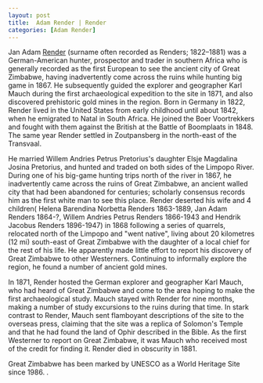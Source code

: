 ```yaml
---
layout: post
title:  Adam Render | Render
categories: [Adam Render]
---
```


Jan Adam [Render](https://org1980.github.io/Food-Render) (surname often recorded as Renders; 1822–1881) was a German-American hunter, prospector and trader in southern Africa who is generally recorded as the first European to see the ancient city of Great Zimbabwe, having inadvertently come across the ruins while hunting big game in 1867. He subsequently guided the explorer and geographer Karl Mauch during the first archaeological expedition to the site in 1871, and also discovered prehistoric gold mines in the region. Born in Germany in 1822, Render lived in the United States from early childhood until about 1842, when he emigrated to Natal in South Africa. He joined the Boer Voortrekkers and fought with them against the British at the Battle of Boomplaats in 1848. The same year Render settled in Zoutpansberg in the north-east of the Transvaal.

He married Willem Andries Petrus Pretorius's daughter Elsje Magdalina Josina Pretorius, and hunted and traded on both sides of the Limpopo River. During one of his big-game hunting trips north of the river in 1867, he inadvertently came across the ruins of Great Zimbabwe, an ancient walled city that had been abandoned for centuries; scholarly consensus records him as the first white man to see this place. Render deserted his wife and 4 children( Helena Barendina Norbetta Renders 1863-1889, Jan Adam Renders 1864-?, Willem Andries Petrus Renders 1866-1943 and Hendrik Jacobus Renders 1896-1947) in 1868 following a series of quarrels, relocated north of the Limpopo and "went native", living about 20 kilometres (12 mi) south-east of Great Zimbabwe with the daughter of a local chief for the rest of his life. He apparently made little effort to report his discovery of Great Zimbabwe to other Westerners. Continuing to informally explore the region, he found a number of ancient gold mines.

In 1871, Render hosted the German explorer and geographer Karl Mauch, who had heard of Great Zimbabwe and come to the area hoping to make the first archaeological study. Mauch stayed with Render for nine months, making a number of study excursions to the ruins during that time. In stark contrast to Render, Mauch sent flamboyant descriptions of the site to the overseas press, claiming that the site was a replica of Solomon's Temple and that he had found the land of Ophir described in the Bible. As the first Westerner to report on Great Zimbabwe, it was Mauch who received most of the credit for finding it. Render died in obscurity in 1881.

Great Zimbabwe has been marked by UNESCO as a World Heritage Site since 1986. .


